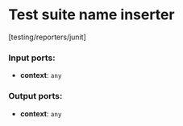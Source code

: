 # Test suite name inserter

[testing/reporters/junit]

### Input ports:

* __context__: `any`


### Output ports:

* __context__: `any`


